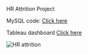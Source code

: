 HR Attrition Project 

MySQL code: [Click here](https://github.com/JoshuaKab/Human-Resources-Project/blob/main/HR_Analytics%20project.sql)

Tableau dashboard [Click here](https://public.tableau.com/app/profile/joshua.k.1176/viz/HRAttrition_17095482069250/Dashboard1)

![HR attrition](https://github.com/JoshuaKab/Human-Resources-Project/assets/135429439/08afe9e1-e1be-41c3-ad12-3deb44503145)
